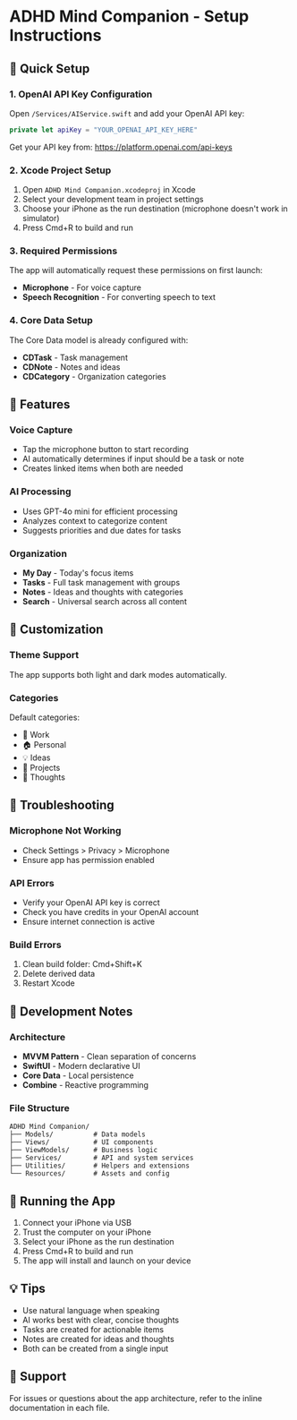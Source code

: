 # ADHD Mind Companion - Setup Instructions

## 🚀 Quick Setup

### 1. OpenAI API Key Configuration
Open `/Services/AIService.swift` and add your OpenAI API key:
```swift
private let apiKey = "YOUR_OPENAI_API_KEY_HERE"
```

Get your API key from: https://platform.openai.com/api-keys

### 2. Xcode Project Setup

1. Open `ADHD Mind Companion.xcodeproj` in Xcode
2. Select your development team in project settings
3. Choose your iPhone as the run destination (microphone doesn't work in simulator)
4. Press Cmd+R to build and run

### 3. Required Permissions

The app will automatically request these permissions on first launch:
- **Microphone** - For voice capture
- **Speech Recognition** - For converting speech to text

### 4. Core Data Setup

The Core Data model is already configured with:
- **CDTask** - Task management
- **CDNote** - Notes and ideas
- **CDCategory** - Organization categories

## 📱 Features

### Voice Capture
- Tap the microphone button to start recording
- AI automatically determines if input should be a task or note
- Creates linked items when both are needed

### AI Processing
- Uses GPT-4o mini for efficient processing
- Analyzes context to categorize content
- Suggests priorities and due dates for tasks

### Organization
- **My Day** - Today's focus items
- **Tasks** - Full task management with groups
- **Notes** - Ideas and thoughts with categories
- **Search** - Universal search across all content

## 🎨 Customization

### Theme Support
The app supports both light and dark modes automatically.

### Categories
Default categories:
- 💼 Work
- 🏠 Personal
- 💡 Ideas
- 🎯 Projects
- 💭 Thoughts

## 🔧 Troubleshooting

### Microphone Not Working
- Check Settings > Privacy > Microphone
- Ensure app has permission enabled

### API Errors
- Verify your OpenAI API key is correct
- Check you have credits in your OpenAI account
- Ensure internet connection is active

### Build Errors
1. Clean build folder: Cmd+Shift+K
2. Delete derived data
3. Restart Xcode

## 📝 Development Notes

### Architecture
- **MVVM Pattern** - Clean separation of concerns
- **SwiftUI** - Modern declarative UI
- **Core Data** - Local persistence
- **Combine** - Reactive programming

### File Structure
```
ADHD Mind Companion/
├── Models/          # Data models
├── Views/           # UI components
├── ViewModels/      # Business logic
├── Services/        # API and system services
├── Utilities/       # Helpers and extensions
└── Resources/       # Assets and config
```

## 🚦 Running the App

1. Connect your iPhone via USB
2. Trust the computer on your iPhone
3. Select your iPhone as the run destination
4. Press Cmd+R to build and run
5. The app will install and launch on your device

## 💡 Tips

- Use natural language when speaking
- AI works best with clear, concise thoughts
- Tasks are created for actionable items
- Notes are created for ideas and thoughts
- Both can be created from a single input

## 📧 Support

For issues or questions about the app architecture, refer to the inline documentation in each file.